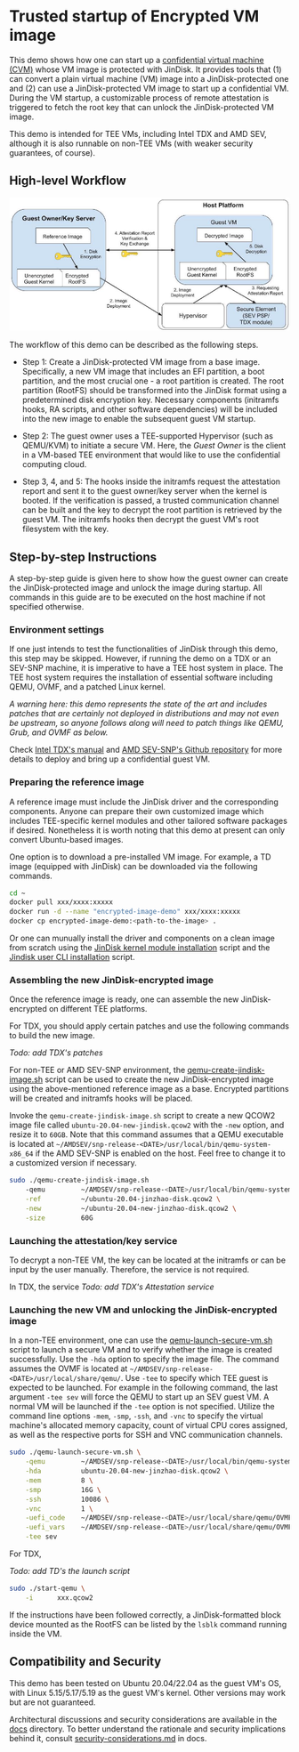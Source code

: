 # Trusted startup of Encrypted VM image

This demo shows how one can start up a [confidential virtual machine (CVM)](https://cloud.google.com/compute/confidential-vm/docs/about-cvm) whose VM image is protected with JinDisk. It provides tools that (1) can convert a plain virtual machine (VM) image into a JinDisk-protected one and (2) can use a JinDisk-protected VM image to start up a confidential VM. During the VM startup, a customizable process of remote attestation is triggered to fetch the root key that can unlock the JinDisk-protected VM image.

This demo is intended for TEE VMs, including Intel TDX and AMD SEV, although it is also runnable on non-TEE VMs (with weaker security guarantees, of course).

## High-level Workflow

![](./workflow.jpeg)

The workflow of this demo can be described as the following steps.

- Step 1: Create a JinDisk-protected VM image from a base image. Specifically, a new VM image that includes an EFI partition, a boot partition, and the most crucial one - a root partition is created. The root partition (RootFS) should be transformed into the JinDisk format using a predetermined disk encryption key. Necessary components (initramfs hooks, RA scripts, and other software dependencies) will be included into the new image to enable the subsequent guest VM startup.

- Step 2: The guest owner uses a TEE-supported Hypervisor (such as QEMU/KVM) to initiate a secure VM. Here, the *Guest Owner* is the client in a VM-based TEE environment that would like to use the confidential computing cloud.

- Step 3, 4, and 5: The hooks inside the initramfs request the attestation report and sent it to the guest owner/key server when the kernel is booted. If the verification is passed, a trusted communication channel can be built and the key to decrypt the root partition is retrieved by the guest VM. The initramfs hooks then decrypt the guest VM's root filesystem with the key.

## Step-by-step Instructions

A step-by-step guide is given here to show how the guest owner can create the JinDisk-protected image and unlock the image during startup. All commands in this guide are to be executed on the host machine if not specified otherwise.

### Environment settings

If one just intends to test the functionalities of JinDisk through this demo, this step may be skipped. However, if running the demo on a TDX or an SEV-SNP machine, it is imperative to have a TEE host system in place. The TEE host system requires the installation of essential software including QEMU, OVMF, and a patched Linux kernel.

*A warning here: this demo represents the state of the art and includes patches that are certainly not deployed in distributions and may not even be upstream, so anyone follows along will need to patch things like QEMU, Grub, and OVMF as below.*

Check [Intel TDX's manual](xxxxx) and [AMD SEV-SNP's Github repository](https://github.com/AMDESE/AMDSEV/tree/sev-snp-devel) for more details to deploy and bring up a confidential guest VM.


### Preparing the reference image

A reference image must include the JinDisk driver and the corresponding components. 
Anyone can prepare their own customized image which includes TEE-specific kernel modules and other tailored software packages if desired. Nonetheless it is worth noting that this demo at present can only convert Ubuntu-based images.

One option is to download a pre-installed VM image.
For example, a TD image (equipped with JinDisk) can be downloaded via the following commands.

```bash
cd ~
docker pull xxx/xxxx:xxxxx
docker run -d --name "encrypted-image-demo" xxx/xxxx:xxxxx
docker cp encrypted-image-demo:<path-to-the-image> .
```

Or one can munually install the driver and components on a clean image from scratch using the [JinDisk kernel module installation](./in-vm/installation-scripts/install-kernel-module.sh) script and the [Jindisk user CLI installation](./in-vm/installation-scripts/install-user-cli.sh) script.


### Assembling the new JinDisk-encrypted image

Once the reference image is ready, one can assemble the new JinDisk-encrypted on different TEE platforms.

For TDX, you should apply certain patches and use the following commands to build the new image.

*Todo: add TDX's patches*


For non-TEE or AMD SEV-SNP environment, the [qemu-create-jindisk-image.sh](./qemu-create-jindisk-image.sh) script can be used to create the new JinDisk-encrypted image using the above-mentioned reference image as a base. Encrypted partitions will be created and initramfs hooks will be placed.

Invoke the `qemu-create-jindisk-image.sh` script to create a new QCOW2 image file called `ubuntu-20.04-new-jindisk.qcow2` with the `-new` option, and resize it to `60GB`.
Note that this command assumes that a QEMU executable is located at `~/AMDSEV/snp-release-<DATE>/usr/local/bin/qemu-system-x86_64` if the AMD SEV-SNP is enabled on the host. Feel free to change it to a customized version if necessary.

```bash
sudo ./qemu-create-jindisk-image.sh 
    -qemu         ~/AMDSEV/snp-release-<DATE>/usr/local/bin/qemu-system-x86_64 \
    -ref          ~/ubuntu-20.04-jinzhao-disk.qcow2 \
    -new          ~/ubuntu-20.04-new-jinzhao-disk.qcow2 \
    -size         60G
```

### Launching the attestation/key service

To decrypt a non-TEE VM, the key can be located at the initramfs or can be input by the user manually. Therefore, the service is not required.

In TDX, the service
*Todo: add TDX's Attestation service*


### Launching the new VM and unlocking the JinDisk-encrypted image

In a non-TEE environment, one can use the [qemu-launch-secure-vm.sh](./qemu-launch-secure-vm.sh) script to launch a secure VM and to verify whether the image is created successfully.
Use the `-hda` option to specify the image file. The command assumes the OVMF is located at `~/AMDSEV/snp-release-<DATE>/usr/local/share/qemu/`. Use `-tee` to specify which TEE guest is expected to be launched. For example in the following command, the last argument `-tee sev` will force the QEMU to start up an SEV guest VM. A normal VM will be launched if the `-tee` option is not specified.
Utilize the command line options `-mem`, `-smp`, `-ssh`, and `-vnc` to specify the virtual machine's allocated memory capacity, count of virtual CPU cores assigned, as well as the respective ports for SSH and VNC communication channels.


```bash
sudo ./qemu-launch-secure-vm.sh \
    -qemu         ~/AMDSEV/snp-release-<DATE>/usr/local/bin/qemu-system-x86_64 \
    -hda          ubuntu-20.04-new-jinzhao-disk.qcow2 \
    -mem          8 \
    -smp          16G \
    -ssh          10086 \
    -vnc          1 \
    -uefi_code    ~/AMDSEV/snp-release-<DATE>/usr/local/share/qemu/OVMF_CODE.fd \
    -uefi_vars    ~/AMDSEV/snp-release-<DATE>/usr/local/share/qemu/OVMF_VARS.fd \
    -tee sev
```

For TDX,

*Todo: add TD's the launch script*
```bash
sudo ./start-qemu \
    -i      xxx.qcow2
```







If the instructions have been followed correctly, a JinDisk-formatted block device mounted as the RootFS can be listed by the `lsblk` command running inside the VM.


## Compatibility and Security

This demo has been tested on Ubuntu 20.04/22.04 as the guest VM's OS, with Linux 5.15/5.17/5.19 as the guest VM's kernel. Other versions may work but are not guaranteed.

Architectural discussions and security considerations are available in the [docs](../../docs/) directory. To better understand the rationale and security implications behind it, consult [security-considerations.md](../../docs/security-considerations.md) in docs.
